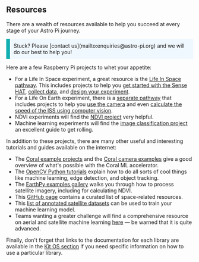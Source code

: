 ## Resources

There are a wealth of resources available to help you succeed at every stage of your Astro Pi journey. 

<p style="border-left: solid; border-width:10px; border-color: #0faeb0; background-color: aliceblue; padding: 10px;">
Stuck? Please [contact us](mailto:enquiries@astro-pi.org) and we will do our best to help you!
</p>

Here are a few Raspberry Pi projects to whet your appetite:

- For a Life In Space experiment, a great resource is the [Life In Space pathway](https://projects.raspberrypi.org/en/pathways/life-in-space). This includes projects to help you [get started with the Sense HAT](https://projects.raspberrypi.org/en/projects/getting-started-with-the-sense-hat/3), [collect data](https://projects.raspberrypi.org/en/projects/sense-hat-data-logger/4), and [design your experiment](https://projects.raspberrypi.org/en/projects/experiment-design/3).
- For a Life On Earth experiment, there is a [separate pathway](https://projects.raspberrypi.org/en/pathways/life-on-earth) that includes projects to help you [use the camera](https://projects.raspberrypi.org/en/projects/getting-started-with-picamera/6) and even [calculate the speed of the ISS using computer vision](https://projects.raspberrypi.org/en/projects/astropi-iss-speed/5).
- NDVI experiments will find the [NDVI project](https://projects.raspberrypi.org/en/projects/astropi-ndvi) very helpful.
- Machine learning experiments will find the [image classification project](https://projects.raspberrypi.org/en/projects/image-id-coral) an excellent guide to get rolling.

In addition to these projects, there are many other useful and interesting tutorials and guides available on the internet:

- The [Coral example projects](https://coral.ai/examples/) and the [Coral camera examples](https://github.com/google-coral/examples-camera) give a good overview of what's possible with the Coral ML accelerator.
- The [OpenCV Python tutorials](https://docs.opencv.org/4.x/d6/d00/tutorial_py_root.html) explain how to do all sorts of cool things like machine learning, edge detection, and object tracking.
- The [EarthPy examples gallery](https://earthpy.readthedocs.io/en/latest/gallery_vignettes/index.html) walks you through how to process satellite imagery, including for calculating NDVI.
- This [GitHub page](https://github.com/orbitalindex/awesome-space) contains a curated list of space-related resources.
- This [list of annotated satellite datasets](https://github.com/Seyed-Ali-Ahmadi/Awesome_Satellite_Benchmark_Datasets) can be used to train your machine learning model.
- Teams wanting a greater challenge will find a comprehensive resource on aerial and satellite machine learning [here](https://github.com/robmarkcole/satellite-image-deep-learning#datasets) — be warned that it is quite advanced.

Finally, don't forget that links to the documentation for each library are available in the [Kit OS section](2) if you need specific information on how to use a particular library.

